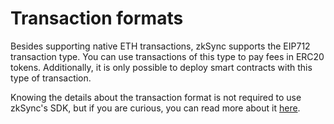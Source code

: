 # Transaction formats

Besides supporting native ETH transactions, zkSync supports the EIP712 transaction type. You can use transactions of this type to pay fees in ERC20 tokens. Additionally, it is only possible to deploy smart contracts with this type of transaction.

Knowing the details about the transaction format is not required to use zkSync's SDK, but if you are curious, you can read more about it [here](../api/api.md#eip712).
